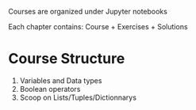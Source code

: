 

Courses are organized under Jupyter notebooks

Each chapter contains: Course + Exercises + Solutions

# Course Structure
1. Variables and Data types
2. Boolean operators
3. Scoop on Lists/Tuples/Dictionnarys

